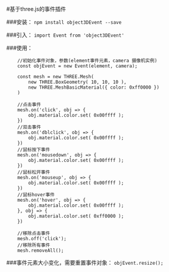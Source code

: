 #基于three.js的事件插件

###安装：
```npm install object3DEvent --save```

###引入：
```import Event from 'object3DEvent'```

###使用：
```
    //初始化事件对象，参数(element事件元素，camera 摄像机实例)
    const objEvent = new Event(element, camera);

    const mesh = new THREE.Mesh(
        new THREE.BoxGeometry( 10, 10, 10 ),
        new THREE.MeshBasicMaterial({ color: 0xff0000 })
    )

    //点击事件
    mesh.on('click', obj => {
        obj.material.color.set( 0x00ffff );
    })
    //双击事件
    mesh.on('dblclick', obj => {
        obj.material.color.set( 0x00ffff );
    })
    //鼠标按下事件
    mesh.on('mousedown', obj => {
        obj.material.color.set( 0x00ffff );
    })
    //鼠标松开事件
    mesh.on('mouseup', obj => {
        obj.material.color.set( 0x00ffff );
    })
    //鼠标hover事件
    mesh.on('hover', obj => {
        obj.material.color.set( 0x00ffff );
    }, obj => {
        obj.material.color.set( 0xff0000 );
    })

    //移除点击事件
    mesh.off('click');
    //移除所有事件
    mesh.removeAll();
```
###事件元素大小变化，需要重置事件对象：
```objEvent.resize();```